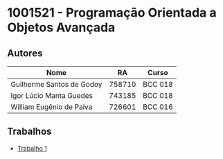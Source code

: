 # 1001521 - Programação Orientada a Objetos Avançada

## Autores

| Nome                      | RA     | Curso   |
|---------------------------|--------|---------|
| Guilherme Santos de Godoy | 758710 | BCC 018 |
| Igor Lúcio Manta Guedes   | 743185 | BCC 018 |
| William Eugênio de Paiva  | 726601 | BCC 016 |

## Trabalhos

- [Trabalho 1](T1)